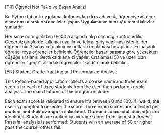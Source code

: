 [TR] Öğrenci Not Takip ve Başarı Analizi

Bu Python tabanlı uygulama, kullanıcıdan ders adı ve üç öğrenciye ait üçer sınav notu alarak not analizleri yapar. Uygulamanın sunduğu temel işlevler şunlardır:

Her sınav notu girilirken 0-100 aralığında olup olmadığı kontrol edilir. Geçersiz girişlerde kullanıcı uyarılır ve tekrar giriş yapılması istenir.
Her öğrenci için 3 sınav notu alınır ve notların ortalaması hesaplanır.
En başarılı öğrenci veya öğrenciler belirlenir.
Öğrenciler başarı sırasına göre yüksekten düşüğe sıralanır.
Geçti/kaldı analizi yapılır: Ortalaması 50 ve üzeri olan öğrenciler "geçti", altındaki öğrenciler "kaldı" olarak belirtilir.


[EN] Student Grade Tracking and Performance Analysis

This Python-based application collects a course name and three exam scores for each of three students from the user, then performs grade analysis. The main features of the program include:

Each exam score is validated to ensure it's between 0 and 100. If invalid, the user is prompted to re-enter the score.
Three exam scores are collected per student, and their average is calculated.
The most successful student(s) are identified.
Students are ranked by average score, from highest to lowest.
Pass/fail analysis is performed: Students with an average of 50 or higher pass the course; others fail.
